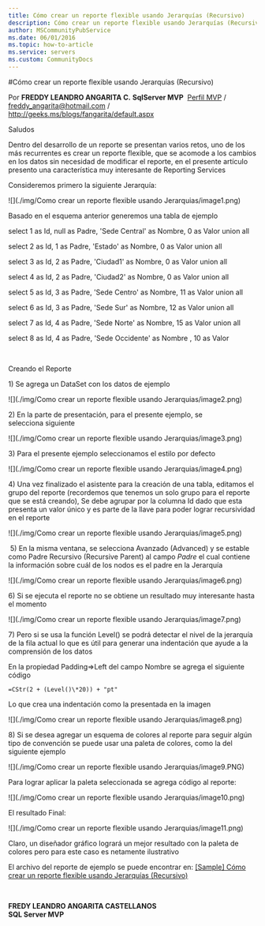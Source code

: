 ```yaml
---
title: Cómo crear un reporte flexible usando Jerarquías (Recursivo)
description: Cómo crear un reporte flexible usando Jerarquías (Recursivo)
author: MSCommunityPubService
ms.date: 06/01/2016
ms.topic: how-to-article
ms.service: servers
ms.custom: CommunityDocs
---
```









#Cómo crear un reporte flexible usando Jerarquías (Recursivo)



Por **FREDDY LEANDRO ANGARITA C.**
**SqlServer MVP** 
[Perfil MVP](https://mvp.support.microsoft.com/es-es/mvp/Freddy%20Leandro%20Angarita%20Castellanos-4028407) / <freddy_angarita@hotmail.com> / <http://geeks.ms/blogs/fangarita/default.aspx>

Saludos

Dentro del desarrollo de un reporte se presentan varios retos, uno de
los más recurrentes es crear un reporte flexible, que se acomode a los
cambios en los datos sin necesidad de modificar el reporte, en el
presente artículo presento una característica muy interesante de
Reporting Services

Consideremos primero la siguiente Jerarquía:

![](./img/Como crear un reporte flexible usando Jerarquias/image1.png)
 

Basado en el esquema anterior generemos una tabla de ejemplo

select 1 as Id, null as Padre, 'Sede Central' as Nombre, 0 as Valor
union all

select 2 as Id, 1 as Padre, 'Estado' as Nombre, 0 as Valor union all

select 3 as Id, 2 as Padre, 'Ciudad1' as Nombre, 0 as Valor union all

select 4 as Id, 2 as Padre, 'Ciudad2' as Nombre, 0 as Valor union all

select 5 as Id, 3 as Padre, 'Sede Centro' as Nombre, 11 as Valor union
all

select 6 as Id, 3 as Padre, 'Sede Sur' as Nombre, 12 as Valor union all

select 7 as Id, 4 as Padre, 'Sede Norte' as Nombre, 15 as Valor union
all

select 8 as Id, 4 as Padre, 'Sede Occidente' as Nombre , 10 as Valor

 

Creando el Reporte

1\) Se agrega un DataSet con los datos de ejemplo

![](./img/Como crear un reporte flexible usando Jerarquias/image2.png)

2\) En la parte de presentación, para el presente ejemplo, se
selecciona siguiente

![](./img/Como crear un reporte flexible usando Jerarquias/image3.png)

3\) Para el presente ejemplo seleccionamos el estilo por defecto 

![](./img/Como crear un reporte flexible usando Jerarquias/image4.png)

4\) Una vez finalizado el asistente para la creación de una tabla,
editamos el grupo del reporte (recordemos que tenemos un solo grupo para
el reporte que se está creando), Se debe agrupar por la columna Id dado
que esta presenta un valor único y es parte de la llave para poder
lograr recursividad en el reporte

![](./img/Como crear un reporte flexible usando Jerarquias/image5.png)

 5) En la misma ventana, se selecciona Avanzado (Advanced) y se estable
como Padre Recursivo (Recursive Parent) al campo *Padre* el cual
contiene la información sobre cuál de los nodos es el padre en la
Jerarquía

![](./img/Como crear un reporte flexible usando Jerarquias/image6.png)

6\) Si se ejecuta el reporte no se obtiene un resultado muy interesante
hasta el momento

![](./img/Como crear un reporte flexible usando Jerarquias/image7.png)

7\) Pero si se usa la función Level() se podrá detectar el nivel de la
jerarquía de la fila actual lo que es útil para generar una indentación
que ayude a la comprensión de los datos

En la propiedad Padding=&gt;Left del campo Nombre se agrega el siguiente
código

    =CStr(2 + (Level()\*20)) + "pt"

Lo que crea una indentación como la presentada en la imagen

![](./img/Como crear un reporte flexible usando Jerarquias/image8.png)

8\) Si se desea agregar un esquema de colores al reporte para seguir
algún tipo de convención se puede usar una paleta de colores, como la
del siguiente ejemplo

![](./img/Como crear un reporte flexible usando Jerarquias/image9.PNG)

Para lograr aplicar la paleta seleccionada se agrega código al reporte:

![](./img/Como crear un reporte flexible usando Jerarquias/image10.png)


El resultado Final:

![](./img/Como crear un reporte flexible usando Jerarquias/image11.png)


Claro, un diseñador gráfico logrará un mejor resultado con la paleta de
colores pero para este caso es netamente ilustrativo

El archivo del reporte de ejemplo se puede encontrar en: [\[Sample\]
Cómo crear un reporte flexible usando Jerarquías
(Recursivo)](http://geeks.ms/blogs/fangarita/archive/2012/12/11/sample-c-243-mo-crear-un-reporte-flexible-usando-jerarqu-237-as-recursivo.aspx)

 

**FREDY LEANDRO ANGARITA CASTELLANOS\
SQL Server MVP**


